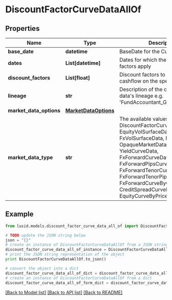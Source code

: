 # DiscountFactorCurveDataAllOf


## Properties
Name | Type | Description | Notes
------------ | ------------- | ------------- | -------------
**base_date** | **datetime** | BaseDate for the Curve | 
**dates** | **List[datetime]** | Dates for which the discount factors apply | 
**discount_factors** | **List[float]** | Discount factors to be applied to cashflow on the specified dates | 
**lineage** | **str** | Description of the complex market data&#39;s lineage e.g. &#39;FundAccountant_GreenQuality&#39;. | [optional] 
**market_data_options** | [**MarketDataOptions**](MarketDataOptions.md) |  | [optional] 
**market_data_type** | **str** | The available values are: DiscountFactorCurveData, EquityVolSurfaceData, FxVolSurfaceData, IrVolCubeData, OpaqueMarketData, YieldCurveData, FxForwardCurveData, FxForwardPipsCurveData, FxForwardTenorCurveData, FxForwardTenorPipsCurveData, FxForwardCurveByQuoteReference, CreditSpreadCurveData, EquityCurveByPricesData | 

## Example

```python
from lusid.models.discount_factor_curve_data_all_of import DiscountFactorCurveDataAllOf

# TODO update the JSON string below
json = "{}"
# create an instance of DiscountFactorCurveDataAllOf from a JSON string
discount_factor_curve_data_all_of_instance = DiscountFactorCurveDataAllOf.from_json(json)
# print the JSON string representation of the object
print DiscountFactorCurveDataAllOf.to_json()

# convert the object into a dict
discount_factor_curve_data_all_of_dict = discount_factor_curve_data_all_of_instance.to_dict()
# create an instance of DiscountFactorCurveDataAllOf from a dict
discount_factor_curve_data_all_of_form_dict = discount_factor_curve_data_all_of.from_dict(discount_factor_curve_data_all_of_dict)
```
[[Back to Model list]](../README.md#documentation-for-models) [[Back to API list]](../README.md#documentation-for-api-endpoints) [[Back to README]](../README.md)


